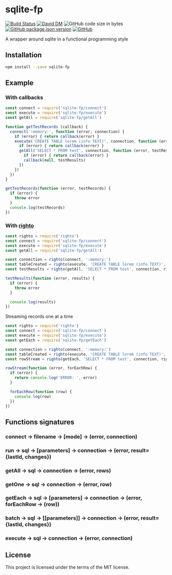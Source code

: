 # sqlite-fp
[![Build Status](https://travis-ci.org/markwylde/sqlite-fp.svg?branch=master)](https://travis-ci.org/markwylde/sqlite-fp)
[![David DM](https://david-dm.org/markwylde/sqlite-fp.svg)](https://david-dm.org/markwylde/sqlite-fp)
![GitHub code size in bytes](https://img.shields.io/github/languages/code-size/markwylde/sqlite-fp)
[![GitHub package.json version](https://img.shields.io/github/package-json/v/markwylde/sqlite-fp)](https://github.com/markwylde/sqlite-fp/releases)
[![GitHub](https://img.shields.io/github/license/markwylde/sqlite-fp)](https://github.com/markwylde/sqlite-fp/blob/master/LICENSE)

A wrapper around sqlite in a functional programming style

## Installation
```bash
npm install --save sqlite-fp
```

## Example
### With callbacks
```javascript
const connect = require('sqlite-fp/connect')
const execute = require('sqlite-fp/execute')
const getAll = require('sqlite-fp/getAll')

function getTestRecords (callback) {
  connect(':memory:', function (error, connection) {
    if (error) { return callback(error) }
    execute('CREATE TABLE lorem (info TEXT)', connection, function (error, tableCreated) {
      if (error) { return callback(error) }
      getAll('SELECT * FROM test', connection, function (error, testResults) {
        if (error) { return callback(error) }
        callback(null, testResults)
      })
    })
  })
}

getTestRecords(function (error, testRecords) {
  if (error) {
    throw error
  }
  console.log(testRecords)
})
```

### With [righto](https://github.com/KoryNunn/righto)
```javascript
const righto = require('righto')
const connect = require('sqlite-fp/connect')
const execute = require('sqlite-fp/execute')
const getAll = require('sqlite-fp/getAll')

const connection = righto(connect, ':memory:')
const tableCreated = righto(execute, 'CREATE TABLE lorem (info TEXT)', connection)
const testResults = righto(getAll, 'SELECT * FROM test', connection, righto.after(tableCreated))

testResults(function (error, results) {
  if (error) {
    throw error
  }

  console.log(results)
})
```

Streaming records one at a time
```javascript
const righto = require('righto')
const connect = require('sqlite-fp/connect')
const execute = require('sqlite-fp/execute')
const getEach = require('sqlite-fp/getEach')

const connection = righto(connect, ':memory:')
const tableCreated = righto(execute, 'CREATE TABLE lorem (info TEXT)', connection)
const rowStream = righto(getEach, 'SELECT * FROM test', connection, righto.after(tableCreated))

rowStream(function (error, forEachRow) {
  if (error) {
    return console.log('ERROR: ', error)
  }

  forEachRow(function (row) {
    console.log(row)
  })
})
```

## Functions signatures
### connect -> filename -> [mode] -> (error, connection)
### run -> sql -> [parameters] -> connection -> (error, result={lastId, changes})
### getAll -> sql -> connection -> (error, rows)
### getOne -> sql -> connection -> (error, row)
### getEach -> sql -> [parameters] -> connection -> (error, forEachRow -> (row))
### batch -> sql -> [[parameters]] -> connection -> (error, result={lastId, changes})
### execute -> sql -> connection -> (error, connection)

## License
This project is licensed under the terms of the MIT license.
